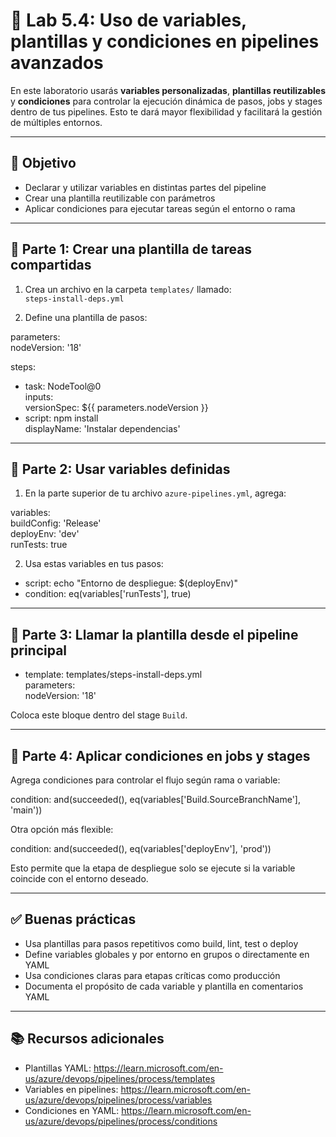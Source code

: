 # 🧪 Lab 5.4: Uso de variables, plantillas y condiciones en pipelines avanzados

En este laboratorio usarás **variables personalizadas**, **plantillas reutilizables** y **condiciones** para controlar la ejecución dinámica de pasos, jobs y stages dentro de tus pipelines. Esto te dará mayor flexibilidad y facilitará la gestión de múltiples entornos.

---

## 🎯 Objetivo

- Declarar y utilizar variables en distintas partes del pipeline  
- Crear una plantilla reutilizable con parámetros  
- Aplicar condiciones para ejecutar tareas según el entorno o rama

---

## 📁 Parte 1: Crear una plantilla de tareas compartidas

1. Crea un archivo en la carpeta `templates/` llamado:  
   `steps-install-deps.yml`

2. Define una plantilla de pasos:

parameters:  
  nodeVersion: '18'  

steps:  
  - task: NodeTool@0  
    inputs:  
      versionSpec: ${{ parameters.nodeVersion }}  
  - script: npm install  
    displayName: 'Instalar dependencias'

---

## 🧾 Parte 2: Usar variables definidas

1. En la parte superior de tu archivo `azure-pipelines.yml`, agrega:

variables:  
  buildConfig: 'Release'  
  deployEnv: 'dev'  
  runTests: true

2. Usa estas variables en tus pasos:

- script: echo "Entorno de despliegue: $(deployEnv)"  
- condition: eq(variables['runTests'], true)

---

## 🧩 Parte 3: Llamar la plantilla desde el pipeline principal

- template: templates/steps-install-deps.yml  
  parameters:  
    nodeVersion: '18'

Coloca este bloque dentro del stage `Build`.

---

## 🔄 Parte 4: Aplicar condiciones en jobs y stages

Agrega condiciones para controlar el flujo según rama o variable:

condition: and(succeeded(), eq(variables['Build.SourceBranchName'], 'main'))

Otra opción más flexible:

condition: and(succeeded(), eq(variables['deployEnv'], 'prod'))

Esto permite que la etapa de despliegue solo se ejecute si la variable coincide con el entorno deseado.

---

## ✅ Buenas prácticas

- Usa plantillas para pasos repetitivos como build, lint, test o deploy  
- Define variables globales y por entorno en grupos o directamente en YAML  
- Usa condiciones claras para etapas críticas como producción  
- Documenta el propósito de cada variable y plantilla en comentarios YAML

---

## 📚 Recursos adicionales

- Plantillas YAML: https://learn.microsoft.com/en-us/azure/devops/pipelines/process/templates  
- Variables en pipelines: https://learn.microsoft.com/en-us/azure/devops/pipelines/process/variables  
- Condiciones en YAML: https://learn.microsoft.com/en-us/azure/devops/pipelines/process/conditions

